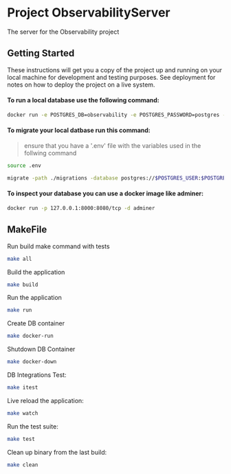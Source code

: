 # Project ObservabilityServer

The server for the Observability project

## Getting Started

These instructions will get you a copy of the project up and running on your local machine for development and testing purposes. See deployment for notes on how to deploy the project on a live system.

#### To run a local database use the following command:

```bash
docker run -e POSTGRES_DB=observability -e POSTGRES_PASSWORD=postgres -v ~/.docker/volumes/observe_db_data:/var/lib/postgresql/data -p 127.0.0.1:5432:5432/tcp -d postgres
```

#### To migrate your local datbase run this command:

> ensure that you have a '.env' file with the variables used in the follwing command

```bash
source .env

migrate -path ./migrations -database postgres://$POSTGRES_USER:$POSTGRES_PASSWORD@$POSTGRES_HOST:$POSTGRES_PORT/$POSTGRES_DB?sslmode=disable up
```

#### To inspect your database you can use a docker image like adminer:

```bash
docker run -p 127.0.0.1:8000:8080/tcp -d adminer
```

## MakeFile

Run build make command with tests

```bash
make all
```

Build the application

```bash
make build
```

Run the application

```bash
make run
```

Create DB container

```bash
make docker-run
```

Shutdown DB Container

```bash
make docker-down
```

DB Integrations Test:

```bash
make itest
```

Live reload the application:

```bash
make watch
```

Run the test suite:

```bash
make test
```

Clean up binary from the last build:

```bash
make clean
```

